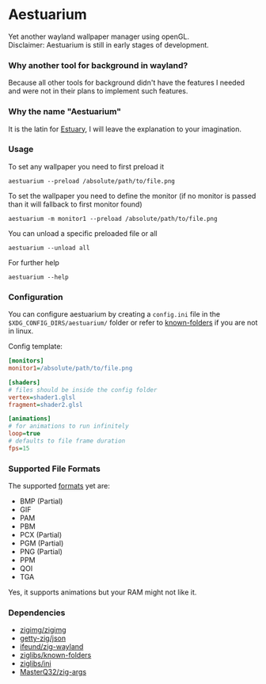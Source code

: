 # Aestuarium

Yet another wayland wallpaper manager using openGL.
<br>
Disclaimer: Aestuarium is still in early stages of development.

### Why another tool for background in wayland?

Because all other tools for background didn't have the features I needed and were not in their plans to implement such features.

### Why the name "Aestuarium" 

It is the latin for [Estuary](https://en.wikipedia.org/wiki/Estuary), I will leave the explanation to your imagination.

### Usage

To set any wallpaper you need to first preload it
```shell
aestuarium --preload /absolute/path/to/file.png
```

To set the wallpaper you need to define the monitor (if no monitor is passed than it will fallback to first monitor found)
```shell
aestuarium -m monitor1 --preload /absolute/path/to/file.png
```

You can unload a specific preloaded file or all

```shell
aestuarium --unload all
```

For further help

```shell
aestuarium --help
```

### Configuration

You can configure aestuarium by creating a `config.ini` file in the `$XDG_CONFIG_DIRS/aestuarium/` folder or refer to [known-folders](https://github.com/ziglibs/known-folders) if you are not in linux.

Config template:

```ini
[monitors]
monitor1=/absolute/path/to/file.png

[shaders]
# files should be inside the config folder
vertex=shader1.glsl
fragment=shader2.glsl

[animations]
# for animations to run infinitely
loop=true
# defaults to file frame duration
fps=15
```
### Supported File Formats

The supported [formats]("https://github.com/zigimg/zigimg#supported-image-formats") yet are:
- BMP (Partial)
- GIF
- PAM
- PBM
- PCX (Partial)
- PGM (Partial)
- PNG (Partial)
- PPM
- QOI
- TGA

Yes, it supports animations but your RAM might not like it.

### Dependencies

- [zigimg/zigimg](https://github.com/zigimg/zigimg)
- [getty-zig/json](https://github.com/getty-zig/json)
- [ifeund/zig-wayland](https://codeberg.org/ifreund/zig-wayland)
- [ziglibs/known-folders](https://github.com/ziglibs/known-folders)
- [ziglibs/ini](https://github.com/ziglibs/ini)
- [MasterQ32/zig-args](https://github.com/MasterQ32/zig-args)

